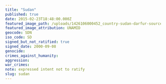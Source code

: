 ```yaml
---
title: "Sudan"
published: true
date: 2015-02-23T18:48:00.000Z
featured_image_path: /uploads/1426106000452_country-sudan-darfur-source-UNAMID.jpg
featured_image_attribution: UNAMID
geocode: SDN
iso_code: SD
signed_but_not_ratified: true
signed_date: 2000-09-08
genocide:
crimes_against_humanity:
aggression:
war_crimes:
note: expressed intent not to ratify
slug: sudan
---
```

